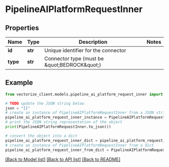 # PipelineAIPlatformRequestInner


## Properties

Name | Type | Description | Notes
------------ | ------------- | ------------- | -------------
**id** | **str** | Unique identifier for the connector | 
**type** | **str** | Connector type (must be \&quot;BEDROCK\&quot;) | 

## Example

```python
from vectorize_client.models.pipeline_ai_platform_request_inner import PipelineAIPlatformRequestInner

# TODO update the JSON string below
json = "{}"
# create an instance of PipelineAIPlatformRequestInner from a JSON string
pipeline_ai_platform_request_inner_instance = PipelineAIPlatformRequestInner.from_json(json)
# print the JSON string representation of the object
print(PipelineAIPlatformRequestInner.to_json())

# convert the object into a dict
pipeline_ai_platform_request_inner_dict = pipeline_ai_platform_request_inner_instance.to_dict()
# create an instance of PipelineAIPlatformRequestInner from a dict
pipeline_ai_platform_request_inner_from_dict = PipelineAIPlatformRequestInner.from_dict(pipeline_ai_platform_request_inner_dict)
```
[[Back to Model list]](../README.md#documentation-for-models) [[Back to API list]](../README.md#documentation-for-api-endpoints) [[Back to README]](../README.md)


